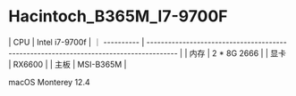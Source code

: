 # Hacintoch_B365M_I7-9700F


|     CPU     |                                     Intel i7-9700f                                     |
｜ ----------  | -------------------------------------------------------------------------------------- |
|     内存     |                                      2 * 8G 2666                                       |
|     显卡     |                                        RX6600                                          |
|     主板     |                                       MSI-B365M                                        |

macOS Monterey 12.4
